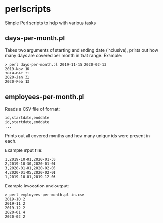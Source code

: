 # perlscripts
Simple Perl scripts to help with various tasks

## days-per-month.pl

Takes two arguments of starting and ending date (inclusive), prints out how many days are covered per month in that range.
Example:

```
> perl days-per-month.pl 2019-11-15 2020-02-13
2019-Nov 16
2019-Dec 31
2020-Jan 31
2020-Feb 13
```

## employees-per-month.pl

Reads a CSV file of format:

```
id,startdate,enddate
id,startdate,enddate
...
```

Prints out all covered months and how many unique ids were present in each.

Example input file:

```
1,2019-10-01,2020-01-30
2,2019-10-30,2020-01-01
3,2020-01-01,2020-02-05
4,2020-01-05,2020-02-01
1,2019-10-01,2019-12-03
```

Example invocation and output:

```
> perl employees-per-month.pl in.csv 
2019-10 2
2019-11 2
2019-12 2
2020-01 4
2020-02 2
```
